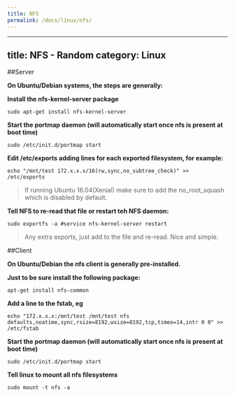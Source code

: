 ```yaml
---
title: NFS
permalink: /docs/linux/nfs/
---
```

---
title: NFS - Random
category: Linux
---

##Server

**On Ubuntu/Debian systems, the steps are generally:**

**Install the nfs-kernel-server package**
```
sudo apt-get install nfs-kernel-server
```

**Start the portmap daemon (will automatically start once nfs is present at boot time)**
```
sudo /etc/init.d/portmap start
```

**Edit /etc/exports adding lines for each exported filesystem, for example:**
```
echo "/mnt/test 172.x.x.x/16(rw,sync,no_subtree_check)" >> /etc/exports
```

>If running Ubuntu 16.04(Xenial) make sure to add the no_root_squash which is disabled by default.

**Tell NFS to re-read that file or restart teh NFS daemon:**
```
sudo exportfs -a #service nfs-kernel-server restart
```
>Any extra exports, just add to the file and re-read. Nice and simple.

##Client

**On Ubuntu/Debian the nfs client is generally pre-installed.**

**Just to be sure install the following package:**
```
apt-get install nfs-common
```

**Add a line to the fstab, eg**
```
echo "172.x.x.x:/mnt/test /mnt/test nfs defaults,noatime,sync,rsize=8192,wsize=8192,tcp,timeo=14,intr 0 0" >> /etc/fstab
```

**Start the portmap daemon (will automatically start once nfs is present at boot time)**
```
sudo /etc/init.d/portmap start
```

**Tell linux to mount all nfs filesystems**
```
sudo mount -t nfs -a
```
